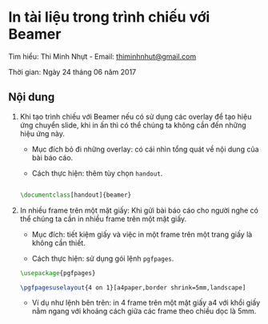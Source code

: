 # In tài liệu trong trình chiếu với Beamer

Tìm hiểu: Thi Minh Nhựt - Email: thiminhnhut@gmail.com

Thời gian: Ngày 24 tháng 06 năm 2017

## Nội dung

1. Khi tạo trình chiếu với Beamer nếu có sử dụng các overlay để tạo 
hiệu ứng chuyển slide, khi in ấn thì có thể chúng ta không cần đến những
hiệu ứng này.

	+ Mục đích bỏ đi những overlay: có cái nhìn tổng quát về nội dung của
	bài báo cáo.
	
	+ Cách thực hiện: thêm tùy chọn `handout`.
	
	```latex
	
	\documentclass[handout]{beamer}
	
	```
	
1. In nhiều frame trên một mặt giấy: Khi gửi bài báo cáo cho người nghe
có thể chúng ta cần in nhiều frame trên một mặt giấy.

	+ Mục đích: tiết kiệm giấy và việc in một frame trên một trang giấy
	là không cần thiết.
	
	+ Cách thực hiện: sử dụng gói lệnh `pgfpages`.
	
	```latex
	\usepackage{pgfpages}
	
	\pgfpagesuselayout{4 on 1}[a4paper,border shrink=5mm,landscape]
	
	```
	
	+ Ví dụ như lệnh bên trên: in 4 frame trên một mặt giấy a4 với khổi
	giấy nằm ngang với khoảng cách giữa các frame theo chiều dọc là 5mm.
